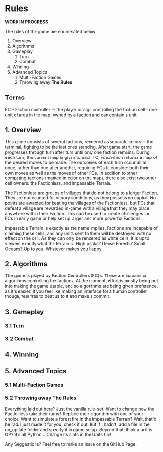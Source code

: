 # Rules

**WORK IN PROGRESS**

The rules of the game are enumerated below:

1. Overview
2. Algorithms
3. Gameplay
   1. Turn
   2. Combat
4. Winning
5. Advanced Topics
   1. Multi-Faction Games
   2. Throwing away **The Rules**

## Terms

FC - Faction controller -> the player or algo controlling the faction
cell - one unit of area in the map, owned by a faction and can contain a unit

## 1. Overview

This game consists of several factions, rendered as separate colors in the terminal, fighting to be the last ones standing. After game start, the game progresses through turn after turn until only one faction remains. During each turn, the current map is given to each FC, who/which returns a map of the desired moves to be made. The outcomes of each turn occur all at once, rather than one after another, requiring FCs to consider both their own moves as well as the moves of other FCs. In addition to other competing factions (marked in color on the map), there also exist two other cell owners: the Factionless, and Impassable Terrain.

The Factionless are groups of villages that do not belong to a larger Faction. They are not counted for victory conditions, as they possess no capital. No points are awarded for beating the villages of the Factionless, but FCs that defeat a village are rewarded in-game with a village that they may place anywhere within their Faction. This can be used to create challenges for FCs in early game or help set up larger and more powerful Factions.

Impassable Terrain is exactly as the name implies. Factions are incapable of claiming these cells, and any units sent to them will be destroyed with no effect on the cell. As they can only be rendered as white cells, it is up to viewers exactly what the terrain is. High peaks? Dense Forests? Small Oceans? Up to you. Whatever makes you happy.

## 2. Algorithms

The game is played by Faction Controllers (FC)s. These are humans or algorithms controlling the factions. At the moment, effort is mostly being put into making the game usable, and so algorithms are being given preference, as it's easier. If you feel like making an interface for a human controller though, feel free to beat us to it and make a commit.

## 3. Gameplay

### 3.1 Turn

### 3.2 Combat

## 4. Winning

## 5. Advanced Topics

### 5.1 Multi-Faction Games

### 5.2 Throwing away The Rules

Everything laid out here? Just the vanilla rule-set. Want to change how the Factionless take their turns? Replace their algorithm with one of your choice. Want to simulate a forest fire in the Impassable Terrain? Wait, that'd be rad. I just made it for you, check it out. But if I hadn't, add a file in the on_update folder and specify it in game setup. Beyond that: think a unit is OP? It's all Python... Change its stats in the Units file!

Any Suggestions? Feel free to make an Issue on the GitHub Page.
